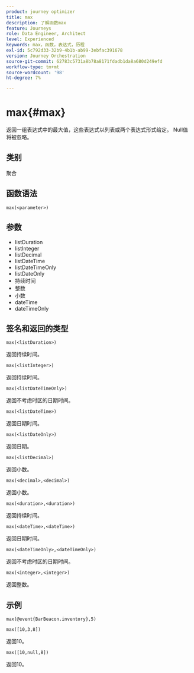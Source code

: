 ```yaml
---
product: journey optimizer
title: max
description: 了解函数max
feature: Journeys
role: Data Engineer, Architect
level: Experienced
keywords: max，函数，表达式，历程
exl-id: 5c792d33-32b9-4b1b-ab99-3ebfac391678
version: Journey Orchestration
source-git-commit: 62783c5731a8b78a8171fdadb1da8a680d249efd
workflow-type: tm+mt
source-wordcount: '98'
ht-degree: 7%

---
```


# max{#max}

返回一组表达式中的最大值，这些表达式以列表或两个表达式形式给定。 Null值将被忽略。

## 类别

聚合

## 函数语法

`max(<parameter>)`

## 参数

* listDuration
* listInteger
* listDecimal
* listDateTime
* listDateTimeOnly
* listDateOnly
* 持续时间
* 整数
* 小数
* dateTime
* dateTimeOnly

## 签名和返回的类型

`max(<listDuration>)`

返回持续时间。

`max(<listInteger>)`

返回持续时间。

`max(<listDateTimeOnly>)`

返回不考虑时区的日期时间。

`max(<listDateTime>)`

返回日期时间。

`max(<listDateOnly>)`

返回日期。

`max(<listDecimal>)`

返回小数。

`max(<decimal>,<decimal>)`

返回小数。

`max(<duration>,<duration>)`

返回持续时间。

`max(<dateTime>,<dateTime>)`

返回日期时间。

`max(<dateTimeOnly>,<dateTimeOnly>)`

返回不考虑时区的日期时间。

`max(<integer>,<integer>)`

返回整数。

## 示例

`max(@event{BarBeacon.inventory},5)`

`max([10,3,8])`

返回10。

`max([10,null,8])`

返回10。
